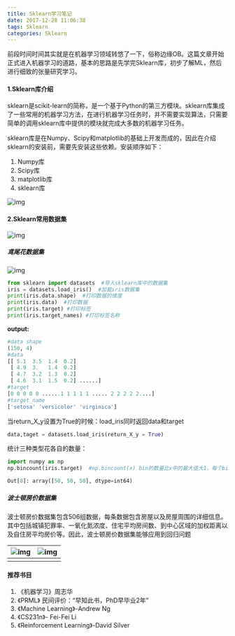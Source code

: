 ```yaml
---
title: Sklearn学习笔记
date: 2017-12-28 11:06:38
tags: Sklearn
categories: Sklearn
---
```




前段时间时间其实就是在机器学习领域转悠了一下，俗称边缘OB。这篇文章开始正式进入机器学习的道路，基本的思路是先学完Sklearn库，初步了解ML，然后进行细致的张量研究学习。

#### 1.Sklearn库介绍

sklearn是scikit-learn的简称，是一个基于Python的第三方模块。sklearn库集成了一些常用的机器学习方法，在进行机器学习任务时，并不需要实现算法，只需要简单的调用sklearn库中提供的模块就完成大多数的机器学习任务。

sklearn库是在Numpy、Scipy和matplotlib的基础上开发而成的，因此在介绍sklearn的安装前，需要先安装这些依赖。安装顺序如下：

1. Numpy库
2. Scipy库
3. matplotlib库
4. sklearn库

![img](1.png)

<!--more-->

#### 2.Sklearn常用数据集

![img](2.png)

##### 鸢尾花数据集

![img](5.png)

```python
from sklearn import datasets  #导入sklearn库中的数据集
iris = datasets.load_iris()  #加载iris数据集
print(iris.data.shape)  #打印数据的维度
print(iris.data)  #打印数据
print(iris.target) #打印标签
print(iris.target_names) #打印标签名称
```

   **output:**

```python
#data shape
(150, 4)
#data
[[ 5.1  3.5  1.4  0.2]
 [ 4.9  3.   1.4  0.2]
 [ 4.7  3.2  1.3  0.2]
 [ 4.6  3.1  1.5  0.2] ......]
#target
[0 0 0 0 0 ......1 1 1 1 1 ..... 2 2 2 2 2....]
#target_name
['setosa' 'versicolor' 'virginica']
```

  当return_X_y设置为True的时候：load_iris同时返回data和target

```python
data,taget = datasets.load_iris(return_X_y = True)
```

   统计三种类型花各自的数量：

```python
import numpy as np
np.bincount(iris.target)  #np.bincount(x) bin的数量比x中的最大值大1，每个bin给出了它的索引值在x中出现的次数

Out[8]: array([50, 50, 50], dtype=int64) 
```

##### 波士顿房价数据集

波士顿房价数据集包含506组数据，每条数据包含房屋以及房屋周围的详细信息。其中包括城镇犯罪率、一氧化氮浓度、住宅平均房间数、到中心区域的加权距离以及自住房平均房价等。因此，波士顿房价数据集能够应用到回归问题

| ![img](3.png) | ![img](4.png) |
| :-----------: | :-----------: |
|               |               |



#### 推荐书目

1. 《机器学习》周志华
2. 《PRML》 民间评价：“早知此书，PhD早毕业2年”
3. 《Machine Learning》-Andrew Ng
4. 《CS231n》- Fei-Fei Li
5. 《Reinforcement Learning》-David Silver